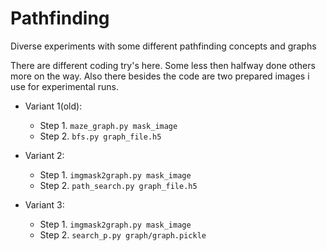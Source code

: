 # Pathfinding
Diverse experiments with some different pathfinding concepts and graphs

There are different coding try's here. Some less then halfway done others more on the way.
Also there besides the code are two prepared images i use for experimental runs.

* Variant 1(old):
  * Step 1. `maze_graph.py mask_image`
  * Step 2. `bfs.py graph_file.h5`

* Variant 2:
  * Step 1. `imgmask2graph.py mask_image`
  * Step 2. `path_search.py graph_file.h5`

* Variant 3:
  * Step 1. `imgmask2graph.py mask_image`
  * Step 2. `search_p.py graph/graph.pickle`
